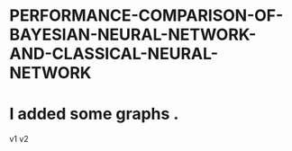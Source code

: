 # PERFORMANCE-COMPARISON-OF-BAYESIAN-NEURAL-NETWORK-AND-CLASSICAL-NEURAL-NETWORK
# I added some graphs .
v1
v2
